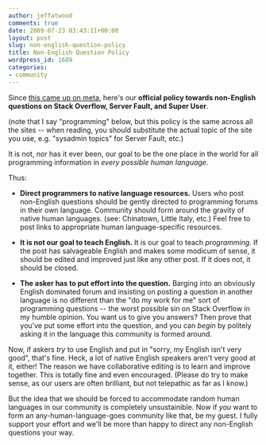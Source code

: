 ```yaml
---
author: jeffatwood
comments: true
date: 2009-07-23 03:43:11+00:00
layout: post
slug: non-english-question-policy
title: Non-English Question Policy
wordpress_id: 1689
categories:
- community
---
```


Since [this came up on meta](http://meta.stackoverflow.com/questions/8162/we-need-to-help-non-english-speakers-somehow), here's our **official policy towards non-English questions on Stack Overflow, Server Fault, and Super User**.



(note that I say "programming" below, but this policy is the same across all the sites -- when reading, you should substitute the actual topic of the site you use, e.g. "sysadmin topics" for Server Fault, etc.)



It is not, nor has it ever been, our goal to be the one place in the world for all programming information in _every possible human language_.



Thus:







  * **Direct programmers to native language resources.** Users who post non-English questions should be gently directed to programming forums in their own language. Community should form around the gravity of native human languages. (see: Chinatown, Little Italy, etc.) Feel free to post links to appropriate human language-specific resources.  
  


  * **It is not our goal to teach English.** It is our goal to teach _programming_. If the post has salvageable English and makes some modicum of sense, it should be edited and improved just like any other post. If it does not, it should be closed.  
  


  * **The asker has to put effort into the question.** Barging into an obviously English dominated forum and insisting on posting a question in another language is no different than the "do my work for me" sort of programming questions -- the worst possible sin on Stack Overflow in my humble opinion. You want us to give you answers? Then prove that you've put some effort into the question, and you can _begin_ by politely asking it in the language this community is formed around.




Now, if askers _try_ to use English and put in "sorry, my English isn't very good", that's fine. Heck, a lot of native English speakers aren't very good at it, either! The reason we have collaborative editing is to learn and improve together. This is totally fine and even encouraged. (Please do try to make sense, as our users are often brilliant, but not telepathic as far as I know.)



But the idea that we should be forced to accommodate random human languages in our community is completely unsustainible. Now if _you_ want to form an any-human-language-goes community like that, be my guest. I fully support your effort and we'll be more than happy to direct any non-English questions your way.

